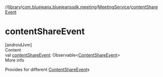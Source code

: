 //[library](../../../index.md)/[com.bluejeans.bluejeanssdk.meeting](../index.md)/[MeetingService](index.md)/[contentShareEvent](content-share-event.md)



# contentShareEvent  
[androidJvm]  
Content  
val [contentShareEvent](content-share-event.md): Observable<[ContentShareEvent](../-content-share-event/index.md)>  
More info  


Provides for different [ContentShareEvent](../-content-share-event/index.md)s

  



